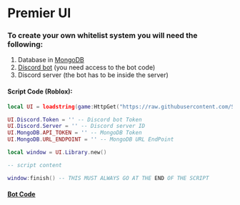 # Premier UI
### To create your own whitelist system you will need the following:
1. Database in [MongoDB](https://www.mongodb.com)
3. [Discord bot](https://discord.com/developers/applications) (you need access to the bot code)
4. Discord server (the bot has to be inside the server)
#### Script Code (Roblox):
```lua
local UI = loadstring(game:HttpGet("https://raw.githubusercontent.com/SxnwDev/Premier-V3/main/UI.lua"))()

UI.Discord.Token = '' -- Discord bot Token
UI.Discord.Server = '' -- Discord server ID
UI.MongoDB.API_TOKEN = '' -- MongoDB Token
UI.MongoDB.URL_ENDPOINT = '' -- MongoDB URL EndPoint

local window = UI.Library.new()

-- script content

window:finish() -- THIS MUST ALWAYS GO AT THE END OF THE SCRIPT
```
#### [Bot Code](https://github.com/SxnwDev/Premier-V3/blob/main/WhiteList%20Bot.rar)
